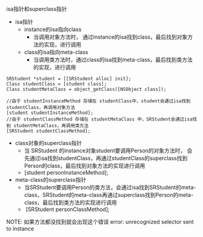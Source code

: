 isa指针和superclass指针

- isa指针
	- instance的isa指向class
		- 当调用对象方法时， 通过instance的isa找到class，最后找到对象方法的实现，进行调用
	- class的isa指向meta-class
		- 当调用类方法时，通过class的isa找到meta-class，最后找到类方法的实现，进行调用
```
SRStudent *student = [[SRStudent alloc] init];
Class studentClass = [student class];
Class studentMetaClass = object_getClass([NSObject class]);
        
//由于 studentInstanceMethod 存储在 studentClass中，student会通过isa找到studentClass，再调用对象方法
[student studentInstanceMethod];
//由于 studentClassMethod 存储在 studentMetaClass 中，SRStudent会通过isa找到 studentMetaClass，再调用类方法
[SRStudent studentClassMethod];
```


- class对象的superclass指针
	- 当 SRStudent 的instance对象student要调用Person的对象方法时， 会先通过isa找到studentClass，再通过studentClass的superclass找到Person的class，最后找到对象方法的实现进行调用
	- [student personInstanceMethod];
- meta-class的superclass指针
	- 当SRStudent要调用Person的类方法，会通过isa找到SRStudent的meta-class，SRStudent的meta-class再通过superclass找到Person的meta-class，最后找到类方法的实现进行调用
	-  [SRStudent personClassMethod];

NOTE: 如果方法都没找到就会出现这个错误 error: unrecognized selector sent to instance